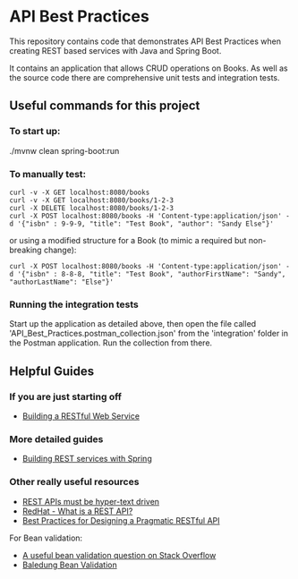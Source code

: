 # API Best Practices

This repository contains code that demonstrates API Best Practices when creating REST
based services with Java and Spring Boot.

It contains an application that allows CRUD operations on Books. As well
as the source code there are comprehensive unit tests and integration tests.

## Useful commands for this project

### To start up:
./mvnw clean spring-boot:run

### To manually test:
```
curl -v -X GET localhost:8080/books
curl -v -X GET localhost:8080/books/1-2-3
curl -X DELETE localhost:8080/books/1-2-3
curl -X POST localhost:8080/books -H 'Content-type:application/json' -d '{"isbn" : 9-9-9, "title": "Test Book", "author": "Sandy Else"}'
```
or using a modified structure for a Book (to mimic a required but non-breaking change):

```
curl -X POST localhost:8080/books -H 'Content-type:application/json' -d '{"isbn" : 8-8-8, "title": "Test Book", "authorFirstName": "Sandy", "authorLastName": "Else"}'
```

### Running the integration tests
Start up the application as detailed above, then open the file called 'API_Best_Practices.postman_collection.json' from the 'integration' folder
in the Postman application. Run the collection from there.

## Helpful Guides

### If you are just starting off
* [Building a RESTful Web Service](https://spring.io/guides/gs/rest-service/)

### More detailed guides
* [Building REST services with Spring](https://spring.io/guides/tutorials/rest/)


### Other really useful resources
* [REST APIs must be hyper-text driven](https://roy.gbiv.com/untangled/2008/rest-apis-must-be-hypertext-driven)
* [RedHat - What is a REST API?](https://www.redhat.com/en/topics/api/what-is-a-rest-api)
* [Best Practices for Designing a Pragmatic RESTful API](https://www.vinaysahni.com/best-practices-for-a-pragmatic-restful-api#advanced-queries)

For Bean validation:
* [A useful bean validation question on Stack Overflow](https://stackoverflow.com/questions/72456958/spring-custom-validator-with-dependencies-on-other-fields)
* [Baledung Bean Validation](https://www.baeldung.com/spring-mvc-custom-validator#custom-class-level-validation)